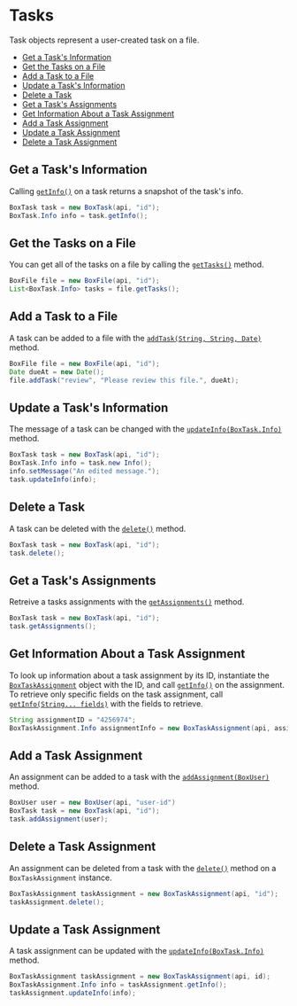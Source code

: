 Tasks
=====

Task objects represent a user-created task on a file.

* [Get a Task's Information](#get-a-tasks-information)
* [Get the Tasks on a File](#get-the-tasks-on-a-file)
* [Add a Task to a File](#add-a-task-to-a-file)
* [Update a Task's Information](#update-a-tasks-information)
* [Delete a Task](#delete-a-task)
* [Get a Task's Assignments](#get-a-tasks-assignments)
* [Get Information About a Task Assignment](#get-information-about-a-task-assignment)
* [Add a Task Assignment](#add-a-task-assignment)
* [Update a Task Assignment](#update-a-task-assignment)
* [Delete a Task Assignment](#delete-a-task-assignment)

Get a Task's Information
------------------------

Calling [`getInfo()`][get-info] on a task returns a snapshot of the task's
info.

```java
BoxTask task = new BoxTask(api, "id");
BoxTask.Info info = task.getInfo();
```

[get-info]: http://opensource.box.com/box-java-sdk/javadoc/com/box/sdk/BoxTask.html#getInfo--

Get the Tasks on a File
-----------------------

You can get all of the tasks on a file by calling the
[`getTasks()`][get-tasks] method.

```java
BoxFile file = new BoxFile(api, "id");
List<BoxTask.Info> tasks = file.getTasks();
```

[get-tasks]: http://opensource.box.com/box-java-sdk/javadoc/com/box/sdk/BoxFile.html#getTasks--

Add a Task to a File
--------------------

A task can be added to a file with the [`addTask(String, String, Date)`][add-task]
method.

```java
BoxFile file = new BoxFile(api, "id");
Date dueAt = new Date();
file.addTask("review", "Please review this file.", dueAt);
```

[add-task]: http://opensource.box.com/box-java-sdk/javadoc/com/box/sdk/BoxFile.html#addTask-com.box.sdk.BoxTask.Action-java.lang.String-java.util.Date-

Update a Task's Information
---------------------------

The message of a task can be changed with the
[`updateInfo(BoxTask.Info)`][update-info] method.

```java
BoxTask task = new BoxTask(api, "id");
BoxTask.Info info = task.new Info();
info.setMessage("An edited message.");
task.updateInfo(info);
```

[update-info]: http://opensource.box.com/box-java-sdk/javadoc/com/box/sdk/BoxTask.html#updateInfo-com.box.sdk.BoxTask.Info-

Delete a Task
-------------

A task can be deleted with the [`delete()`][delete] method.

```java
BoxTask task = new BoxTask(api, "id");
task.delete();
```

[delete]: https://box.github.io/box-java-sdk/javadoc/com/box/sdk/BoxTask.html#delete--

Get a Task's Assignments
------------------------

Retreive a tasks assignments with the [`getAssignments()`][get-assignments] method.

```java
BoxTask task = new BoxTask(api, "id");
task.getAssignments();
```

[get-assignments]: https://box.github.io/box-java-sdk/javadoc/com/box/sdk/BoxTask.html#getAssignments--

Get Information About a Task Assignment
---------------------------------------

To look up information about a task assignment by its ID, instantiate the
[`BoxTaskAssignment`][task-assignment-object] object with the ID, and call [`getInfo()`][get-assignment-info]
on the assignment.  To retrieve only specific fields on the task assignment, call
[`getInfo(String... fields)`][get-assignment-fields] with the fields to retrieve.

```java
String assignmentID = "4256974";
BoxTaskAssignment.Info assignmentInfo = new BoxTaskAssignment(api, assignmentID).getInfo();
```

[task-assignment-object]: http://opensource.box.com/box-java-sdk/javadoc/com/box/sdk/BoxTaskAssignment.html
[get-assignment-info]: http://opensource.box.com/box-java-sdk/javadoc/com/box/sdk/BoxTaskAssignment.html#getInfo--
[get-assignment-fields]: http://opensource.box.com/box-java-sdk/javadoc/com/box/sdk/BoxTaskAssignment.html#getInfo-java.lang.String...-

Add a Task Assignment
---------------------

An assignment can be added to a task with the [`addAssignment(BoxUser)`][add-assignment] method.

```java
BoxUser user = new BoxUser(api, "user-id")
BoxTask task = new BoxTask(api, "id");
task.addAssignment(user);
```

[add-assignment]: http://opensource.box.com/box-java-sdk/javadoc/com/box/sdk/BoxTask.html#addAssignment-com.box.sdk.BoxUser-

Delete a Task Assignment
------------------------

An assignment can be deleted from a task with the [`delete()`][delete-assignment] method on a `BoxTaskAssignment` instance.

```java
BoxTaskAssignment taskAssignment = new BoxTaskAssignment(api, "id");
taskAssignment.delete();
```

[delete-assignment]: http://opensource.box.com/box-java-sdk/javadoc/com/box/sdk/BoxTaskAssignment.html#delete--

Update a Task Assignment
------------------------

A task assignment can be updated with the [`updateInfo(BoxTask.Info)`][update-assignment] method.

```java
BoxTaskAssignment taskAssignment = new BoxTaskAssignment(api, id);
BoxTaskAssignment.Info info = taskAssignment.getInfo();
taskAssignment.updateInfo(info);
```

[update-assignment]: http://opensource.box.com/box-java-sdk/javadoc/com/box/sdk/BoxTaskAssignment.html#updateInfo-com.box.sdk.BoxTaskAssignment.Info-